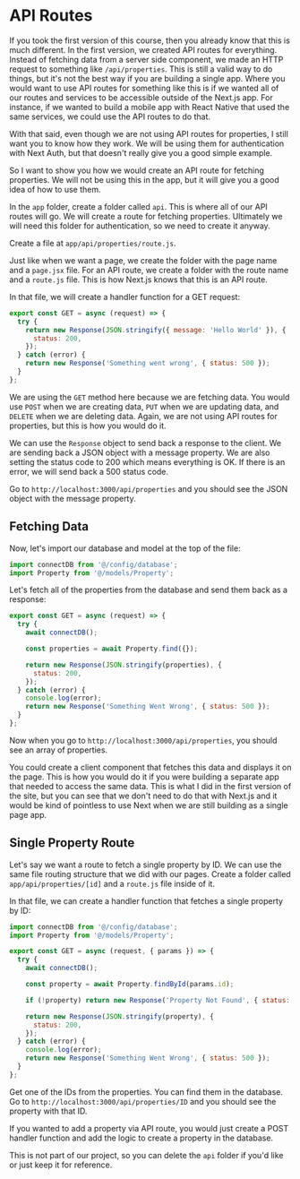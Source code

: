 # API Routes

If you took the first version of this course, then you already know that this is much different. In the first version, we created API routes for everything. Instead of fetching data from a server side component, we made an HTTP request to something like `/api/properties`. This is still a valid way to do things, but it's not the best way if you are building a single app. Where you would want to use API routes for something like this is if we wanted all of our routes and services to be accessible outside of the Next.js app. For instance, if we wanted to build a mobile app with React Native that used the same services, we could use the API routes to do that.

With that said, even though we are not using API routes for properties, I still want you to know how they work. We will be using them for authentication with Next Auth, but that doesn't really give you a good simple example.

So I want to show you how we would create an API route for fetching properties. We will not be using this in the app, but it will give you a good idea of how to use them.

In the `app` folder, create a folder called `api`. This is where all of our API routes will go. We will create a route for fetching properties. Ultimately we will need this folder for authentication, so we need to create it anyway.

Create a file at `app/api/properties/route.js`.

Just like when we want a page, we create the folder with the page name and a `page.jsx` file. For an API route, we create a folder with the route name and a `route.js` file. This is how Next.js knows that this is an API route.

In that file, we will create a handler function for a GET request:

```js
export const GET = async (request) => {
  try {
    return new Response(JSON.stringify({ message: 'Hello World' }), {
      status: 200,
    });
  } catch (error) {
    return new Response('Something went wrong', { status: 500 });
  }
};
```

We are using the `GET` method here because we are fetching data. You would use `POST` when we are creating data, `PUT` when we are updating data, and `DELETE` when we are deleting data. Again, we are not using API routes for properties, but this is how you would do it.

We can use the `Response` object to send back a response to the client. We are sending back a JSON object with a message property. We are also setting the status code to 200 which means everything is OK. If there is an error, we will send back a 500 status code.

Go to `http://localhost:3000/api/properties` and you should see the JSON object with the message property.

## Fetching Data

Now, let's import our database and model at the top of the file:

```js
import connectDB from '@/config/database';
import Property from '@/models/Property';
```

Let's fetch all of the properties from the database and send them back as a response:

```js
export const GET = async (request) => {
  try {
    await connectDB();

    const properties = await Property.find({});

    return new Response(JSON.stringify(properties), {
      status: 200,
    });
  } catch (error) {
    console.log(error);
    return new Response('Something Went Wrong', { status: 500 });
  }
};
```

Now when you go to `http://localhost:3000/api/properties`, you should see an array of properties.

You could create a client component that fetches this data and displays it on the page. This is how you would do it if you were building a separate app that needed to access the same data. This is what I did in the first version of the site, but you can see that we don't need to do that with Next.js and it would be kind of pointless to use Next when we are still building as a single page app.

## Single Property Route

Let's say we want a route to fetch a single property by ID. We can use the same file routing structure that we did with our pages. Create a folder called `app/api/properties/[id]` and a `route.js` file inside of it.

In that file, we can create a handler function that fetches a single property by ID:

```js
import connectDB from '@/config/database';
import Property from '@/models/Property';

export const GET = async (request, { params }) => {
  try {
    await connectDB();

    const property = await Property.findById(params.id);

    if (!property) return new Response('Property Not Found', { status: 404 });

    return new Response(JSON.stringify(property), {
      status: 200,
    });
  } catch (error) {
    console.log(error);
    return new Response('Something Went Wrong', { status: 500 });
  }
};
```

Get one of the IDs from the properties. You can find them in the database. Go to `http://localhost:3000/api/properties/ID` and you should see the property with that ID.

If you wanted to add a property via API route, you would just create a POST handler function and add the logic to create a property in the database.

This is not part of our project, so you can delete the `api` folder if you'd like or just keep it for reference.
